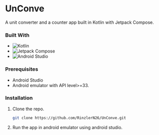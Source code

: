 # UnConve
A unit converter and a counter app built in Kotlin with Jetpack Compose.

### Built With

* ![Kotlin](https://img.shields.io/badge/Kotlin-7F52FF?style=for-the-badge&logo=kotlin&logoColor=FFFFFF)
* ![Jetpack Compose](https://img.shields.io/badge/Jetpack%20Compose-4285F4?style=for-the-badge&logo=jetpackcompose&logoColor=FFFFFF)
* ![Android Studio](https://img.shields.io/badge/Android%20Studio-3DDC84?style=for-the-badge&logo=androidstudio&logoColor=FFFFFF)


### Prerequisites

* Android Studio
* Android emulator with API level>=33.

### Installation

1. Clone the repo.
   
   ```sh
   git clone https://github.com/RinzlerN26/UnConve.git
   ```
   
2. Run the app in android emulator using android studio.
   









